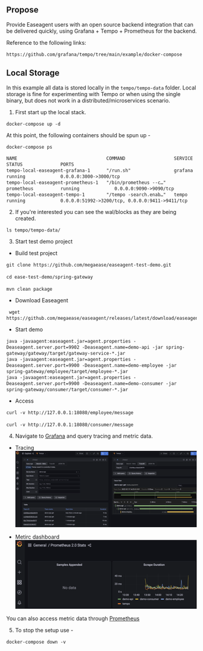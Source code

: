 ## Propose
Provide Easeagent users with an open source backend integration that can be delivered quickly, using Grafana + Tempo + Prometheus for the backend.

Reference to the following links:
```
https://github.com/grafana/tempo/tree/main/example/docker-compose
```


## Local Storage
In this example all data is stored locally in the `tempo/tempo-data` folder. Local storage is fine for experimenting with Tempo
or when using the single binary, but does not work in a distributed/microservices scenario.

1. First start up the local stack.

```console
docker-compose up -d
```

At this point, the following containers should be spun up -

```console
docker-compose ps
```
```
NAME                                 COMMAND                  SERVICE             STATUS              PORTS
tempo-local-easeagent-grafana-1      "/run.sh"                grafana             running             0.0.0.0:3000->3000/tcp
tempo-local-easeagent-prometheus-1   "/bin/prometheus --c…"   prometheus          running             0.0.0.0:9090->9090/tcp
tempo-local-easeagent-tempo-1        "/tempo -search.enab…"   tempo               running             0.0.0.0:51992->3200/tcp, 0.0.0.0:9411->9411/tcp
```

2. If you're interested you can see the wal/blocks as they are being created.

```console
ls tempo/tempo-data/
```

3. Start test demo project

- Build test project
```
git clone https://github.com/megaease/easeagent-test-demo.git

cd ease-test-demo/spring-gateway

mvn clean package

```
- Download Easeagent 
```
 wget https://github.com/megaease/easeagent/releases/latest/download/easeagent.jar
```

- Start demo

```
java -javaagent:easeagent.jar=agent.properties -Deaseagent.server.port=9902 -Deaseagent.name=demo-api -jar spring-gateway/gateway/target/gateway-service-*.jar
java -javaagent:easeagent.jar=agent.properties -Deaseagent.server.port=9900 -Deaseagent.name=demo-employee -jar spring-gateway/employee/target/employee-*.jar
java -javaagent:easeagent.jar=agent.properties -Deaseagent.server.port=9900 -Deaseagent.name=demo-consumer -jar spring-gateway/consumer/target/consumer-*.jar
```

- Access
```
curl -v http://127.0.0.1:18080/employee/message

curl -v http://127.0.0.1:18080/consumer/message

```

4. Navigate to [Grafana](http://localhost:3000/explore) and query tracing and metric data.

- Tracing
![image](./doc/images/tracing.png)

- Metirc dashboard
![image](./doc/images/metric.png)

You can also access metric data through [Prometheus](http://localhost:9090)

5. To stop the setup use -

```console
docker-compose down -v
```
